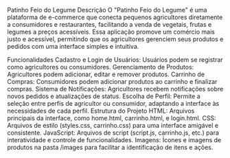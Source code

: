 Patinho Feio do Legume
Descrição
O "Patinho Feio do Legume" é uma plataforma de e-commerce que conecta pequenos agricultores diretamente a consumidores e restaurantes, facilitando a venda de vegetais, frutas e legumes a preços acessíveis. Essa aplicação promove um comércio mais justo e acessível, permitindo que os agricultores gerenciem seus produtos e pedidos com uma interface simples e intuitiva.

Funcionalidades
Cadastro e Login de Usuários: Usuários podem se registrar como agricultores ou consumidores.
Gerenciamento de Produtos: Agricultores podem adicionar, editar e remover produtos.
Carrinho de Compras: Consumidores podem adicionar produtos ao carrinho e finalizar compras.
Sistema de Notificações: Agricultores recebem notificações sobre novos pedidos e atualizações de status.
Escolha de Perfil: Permite a seleção entre perfis de agricultor ou consumidor, adaptando a interface às necessidades de cada perfil.
Estrutura do Projeto
HTML: Arquivos principais da interface, como home.html, carrinho.html, e login.html.
CSS: Arquivos de estilo (styles.css, carrinho.css) para uma interface amigável e consistente.
JavaScript: Arquivos de script (script.js, carrinho.js, etc.) para interatividade e controle de funcionalidades.
Imagens: Ícones e imagens de produtos na pasta /images para facilitar a identificação de itens e ações.
